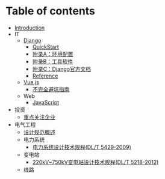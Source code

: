 # Table of contents

* [Introduction](README.md)
* IT
    * [Django](./Django/Django_概述.md)
        * [QuickStart](./Django/Quickstart.md) 
        * [附录A：环境配置](./Django/Django_环境配置.md)
        * [附录B：工具软件](./Django/Django_工具软件.md)
        * [附录C：Django官方文档](https://docs.djangoproject.com/en/3.2/)
        * [Reference](reference.md)
    * [Vue.js](./Vue/Vue_概述.md)
        * [不完全避坑指南](./Vue/QuickStart.md)
    * Web
        * [JavaScript](./Web/JavaScript_概述.md)
* 投资
    * [重点关注企业](./经济金融/重点关注企业.md)
* 电气工程
    * [设计规范概述](./电气工程/设计规范概述.md)
    * 电力系统
        * [电力系统设计技术规程(DL/T 5429-2009)](./电气工程/电力系统/电力系统设计技术规程_DLT_5429_2009.md)
    * 变电站
        * [220kV~750kV变电站设计技术规程(DL/T 5218-2012)](./电气工程/变电站/220kV~750kV变电站设计技术规程_DLT_5218_2012.md)
    * 线路

